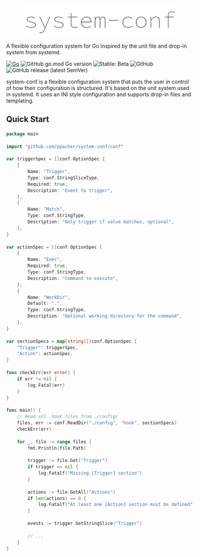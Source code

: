<p align="center">
    <img src="assets/logo.png">
</p>

A flexible configuration system for Go inspired by the unit file and drop-in system from systemd.


[![Go](https://github.com/ppacher/system-conf/workflows/Go/badge.svg)](https://github.com/ppacher/system-conf/actions)
![GitHub go.mod Go version](https://img.shields.io/github/go-mod/go-version/ppacher/system-conf?style=flat-square)
![Stable: Beta](https://img.shields.io/badge/Stable-BETA-yellowgreen?style=flat-square)
![GitHub](https://img.shields.io/github/license/ppacher/system-conf?style=flat-square)
![GitHub release (latest SemVer)](https://img.shields.io/github/v/release/ppacher/system-conf?label=Release&style=flat-square)

system-conf is a flexible configuration system that puts the user in control of how their configuration
is structured. It's based on the unit system used in systemd. It uses an INI style configuration and supports
drop-in files and templating. 

## Quick Start

```go
package main

import "github.com/ppacher/system-conf/conf"

var triggerSpec = []conf.OptionSpec {
    {
        Name: "Trigger",
        Type: conf.StringSliceType,
        Required: true,
        Description: "Event to trigger",
    },
    {
        Name: "Match",
        Type: conf.StringType,
        Description: "Only trigger if value matches, optional",
    },
}

var actionSpec = []conf.OptionSpec {
    {
        Name: "Exec",
        Required: true,
        Type: conf.StringType,
        Description: "Command to execute",
    },
    {
        Name: "WorkDir",
        Default: ".",
        Type: conf.StringType,
        Description: "Optional working directory for the command",
    },
}

var sectionSpecs = map[string][]conf.OptionSpec {
    "Trigger": triggerSpec,
    "Action": actionSpec,
}

func checkErr(err error) {
    if err != nil {
        log.Fatal(err)
    }
}

func main() {
    // Read all .hook files from ./config/
    files, err := conf.ReadDir("./config", "hook", sectionSpecs) 
    checkErr(err)

    for _, file := range files {
        fmt.Println(file.Path)
        
        trigger := file.Get("Trigger")
        if trigger == nil {
            log.Fatalf("Missing [Trigger] section")
        }
        
        actions := file.GetAll("Actions")
        if len(actions) == 0 {
            log.Fatalf("At least one [Action] section must be defined")
        }
        
        events := trigger.GetStringSlice("Trigger")
        
        // ...
    }
}

```

